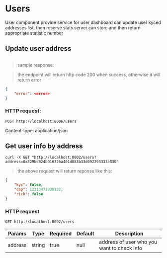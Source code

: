 # Users

User component provide service for user dashboard can update user kyced addresses list, then reserve stats server can store and then return appropriate statistic number

## Update user address

```shell

```

>  sample response:

> the endpoint will return http code 200 when success, otherwise it will return error

```json
{
    "error": <error>
}
```

### HTTP request:

`POST http://localhost:8006/users`

Content-type: application/json


## Get user info by address

```shell
curl -X GET "http://localhost:8002/users?address=0x829bd824b016326a401d083b33d092293333a830"
```

> the above request will return reponse like this:

```json
{
    "kyc": false,
    "cap": 12313471038132,
    "rich": false
}
```

### HTTP request

`GET http://localhost:8002/users`

Params | Type | Required | Default | Description
------ | ---- | -------- | ------- | -----------
address | string | true | null | address of user who you want to check info